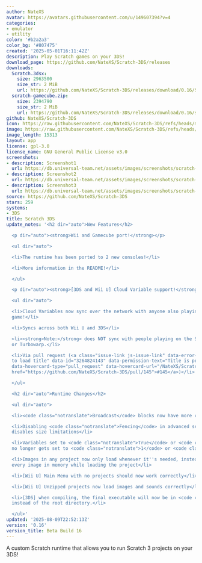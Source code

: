 ```yaml
---
author: NateXS
avatar: https://avatars.githubusercontent.com/u/149607394?v=4
categories:
- emulator
- utility
color: '#b2a2a3'
color_bg: '#807475'
created: '2025-05-01T16:11:42Z'
description: Play Scratch games on your 3DS!
download_page: https://github.com/NateXS/Scratch-3DS/releases
downloads:
  Scratch.3dsx:
    size: 2963500
    size_str: 2 MiB
    url: https://github.com/NateXS/Scratch-3DS/releases/download/0.16/Scratch.3dsx
  scratch-gamecube.zip:
    size: 2394790
    size_str: 2 MiB
    url: https://github.com/NateXS/Scratch-3DS/releases/download/0.16/scratch-gamecube.zip
github: NateXS/Scratch-3DS
icon: https://raw.githubusercontent.com/NateXS/Scratch-3DS/refs/heads/main/gfx/icon.png
image: https://raw.githubusercontent.com/NateXS/Scratch-3DS/refs/heads/main/gfx/logo.png
image_length: 15313
layout: app
license: gpl-3.0
license_name: GNU General Public License v3.0
screenshots:
- description: Screenshot1
  url: https://db.universal-team.net/assets/images/screenshots/scratch-3ds/screenshot1.png
- description: Screenshot2
  url: https://db.universal-team.net/assets/images/screenshots/scratch-3ds/screenshot2.png
- description: Screenshot3
  url: https://db.universal-team.net/assets/images/screenshots/scratch-3ds/screenshot3.png
source: https://github.com/NateXS/Scratch-3DS
stars: 259
systems:
- 3DS
title: Scratch 3DS
update_notes: '<h2 dir="auto">New Features</h2>

  <p dir="auto"><strong>Wii and Gamecube port!</strong></p>

  <ul dir="auto">

  <li>The runtime has been ported to 2 new consoles!</li>

  <li>More information in the README!</li>

  </ul>

  <p dir="auto"><strong>[3DS and Wii U] Cloud Variable support!</strong></p>

  <ul dir="auto">

  <li>Cloud Variables now sync over the network with anyone also playing the same
  game!</li>

  <li>Syncs across both Wii U and 3DS</li>

  <li><strong>Note:</strong> does NOT sync with people playing on the Scratch website
  or Turbowarp.</li>

  <li>Via pull request (<a class="issue-link js-issue-link" data-error-text="Failed
  to load title" data-id="3264824143" data-permission-text="Title is private" data-url="https://github.com/NateXS/Scratch-3DS/issues/145"
  data-hovercard-type="pull_request" data-hovercard-url="/NateXS/Scratch-3DS/pull/145/hovercard"
  href="https://github.com/NateXS/Scratch-3DS/pull/145">#145</a>)</li>

  </ul>

  <h2 dir="auto">Runtime Changes</h2>

  <ul dir="auto">

  <li><code class="notranslate">Broadcast</code> blocks now have more consistent behavior</li>

  <li>Disabling <code class="notranslate">Fencing</code> in advanced settings now
  disables size limitations</li>

  <li>Variables set to <code class="notranslate">True</code> or <code class="notranslate">False</code>
  no longer gets set to <code class="notranslate">1</code> or <code class="notranslate">0</code></li>

  <li>Images in any project now only load whenever it''s needed, instead of loading
  every image in memory while loading the project</li>

  <li>[Wii U] Main Menu with no projects should now work correctly</li>

  <li>[Wii U] Unzipped projects now load images and sounds correctly</li>

  <li>[3DS] when compiling, the final executable will now be in <code class="notranslate">build/3ds/</code>
  instead of the root directory.</li>

  </ul>'
updated: '2025-08-09T22:52:13Z'
version: '0.16'
version_title: Beta Build 16
---
```

A custom Scratch runtime that allows you to run Scratch 3 projects on your 3DS!